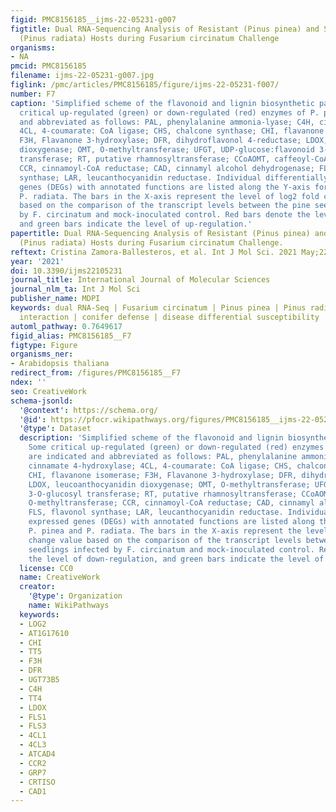 ```yaml
---
figid: PMC8156185__ijms-22-05231-g007
figtitle: Dual RNA-Sequencing Analysis of Resistant (Pinus pinea) and Susceptible
  (Pinus radiata) Hosts during Fusarium circinatum Challenge
organisms:
- NA
pmcid: PMC8156185
filename: ijms-22-05231-g007.jpg
figlink: /pmc/articles/PMC8156185/figure/ijms-22-05231-f007/
number: F7
caption: 'Simplified scheme of the flavonoid and lignin biosynthetic pathway. Some
  critical up-regulated (green) or down-regulated (red) enzymes of P. pinea are indicated
  and abbreviated as follows: PAL, phenylalanine ammonia-lyase; C4H, cinnamate 4-hydroxylase;
  4CL, 4-coumarate: CoA ligase; CHS, chalcone synthase; CHI, flavanone isomerase;
  F3H, Flavanone 3-hydroxylase; DFR, dihydroflavonol 4-reductase; LDOX, leucoanthocyanidin
  dioxygenase; OMT, O-methyltransferase; UFGT, UDP-glucose:flavonoid 3-O-glucosyl
  transferase; RT, putative rhamnosyltransferase; CCoAOMT, caffeoyl-CoA O-methyltransferase;
  CCR, cinnamoyl-CoA reductase; CAD, cinnamyl alcohol dehydrogenase; FLS, flavonol
  synthase; LAR, leucanthocyanidin reductase. Individual differentially expressed
  genes (DEGs) with annotated functions are listed along the Y-axis for P. pinea and
  P. radiata. The bars in the X-axis represent the level of log2 fold change value
  based on the comparison of the transcript levels between the pine seedlings infected
  by F. circinatum and mock-inoculated control. Red bars denote the level of down-regulation,
  and green bars indicate the level of up-regulation.'
papertitle: Dual RNA-Sequencing Analysis of Resistant (Pinus pinea) and Susceptible
  (Pinus radiata) Hosts during Fusarium circinatum Challenge.
reftext: Cristina Zamora-Ballesteros, et al. Int J Mol Sci. 2021 May;22(10):5231.
year: '2021'
doi: 10.3390/ijms22105231
journal_title: International Journal of Molecular Sciences
journal_nlm_ta: Int J Mol Sci
publisher_name: MDPI
keywords: dual RNA-Seq | Fusarium circinatum | Pinus pinea | Pinus radiata | host-pathogen
  interaction | conifer defense | disease differential susceptibility
automl_pathway: 0.7649617
figid_alias: PMC8156185__F7
figtype: Figure
organisms_ner:
- Arabidopsis thaliana
redirect_from: /figures/PMC8156185__F7
ndex: ''
seo: CreativeWork
schema-jsonld:
  '@context': https://schema.org/
  '@id': https://pfocr.wikipathways.org/figures/PMC8156185__ijms-22-05231-g007.html
  '@type': Dataset
  description: 'Simplified scheme of the flavonoid and lignin biosynthetic pathway.
    Some critical up-regulated (green) or down-regulated (red) enzymes of P. pinea
    are indicated and abbreviated as follows: PAL, phenylalanine ammonia-lyase; C4H,
    cinnamate 4-hydroxylase; 4CL, 4-coumarate: CoA ligase; CHS, chalcone synthase;
    CHI, flavanone isomerase; F3H, Flavanone 3-hydroxylase; DFR, dihydroflavonol 4-reductase;
    LDOX, leucoanthocyanidin dioxygenase; OMT, O-methyltransferase; UFGT, UDP-glucose:flavonoid
    3-O-glucosyl transferase; RT, putative rhamnosyltransferase; CCoAOMT, caffeoyl-CoA
    O-methyltransferase; CCR, cinnamoyl-CoA reductase; CAD, cinnamyl alcohol dehydrogenase;
    FLS, flavonol synthase; LAR, leucanthocyanidin reductase. Individual differentially
    expressed genes (DEGs) with annotated functions are listed along the Y-axis for
    P. pinea and P. radiata. The bars in the X-axis represent the level of log2 fold
    change value based on the comparison of the transcript levels between the pine
    seedlings infected by F. circinatum and mock-inoculated control. Red bars denote
    the level of down-regulation, and green bars indicate the level of up-regulation.'
  license: CC0
  name: CreativeWork
  creator:
    '@type': Organization
    name: WikiPathways
  keywords:
  - LOG2
  - AT1G17610
  - CHI
  - TT5
  - F3H
  - DFR
  - UGT73B5
  - C4H
  - TT4
  - LDOX
  - FLS1
  - FLS3
  - 4CL1
  - 4CL3
  - ATCAD4
  - CCR2
  - GRP7
  - CRTISO
  - CAD1
---
```

